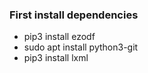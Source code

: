 ### First install dependencies
- pip3 install ezodf
- sudo apt install python3-git
- pip3 install lxml

